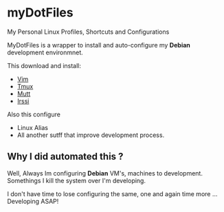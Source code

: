 # myDotFiles
My Personal Linux Profiles, Shortcuts and Configurations

MyDotFiles is a wrapper to install and auto-configure my __Debian__ development environmnet.

This download and install:
* [ Vim ](http://www.vim.org/)
* [ Tmux ](https://github.com/tmux/tmux)
* [ Mutt ](http://www.mutt.org/)
* [ Irssi ](https://irssi.org/)

Also this configure
* Linux Alias
* All another sutff that improve development process.

## Why I did automated this ?
Well, Always Im configuring __Debian__ VM's, machines to development.
Somethings I kill the system over I'm developing.

I don't have time to lose configuring the same, one and again time more ...
Developing ASAP!
